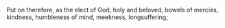 Put on therefore, as the elect of God, holy and beloved, bowels of mercies, kindness, humbleness of mind, meekness, longsuffering;
